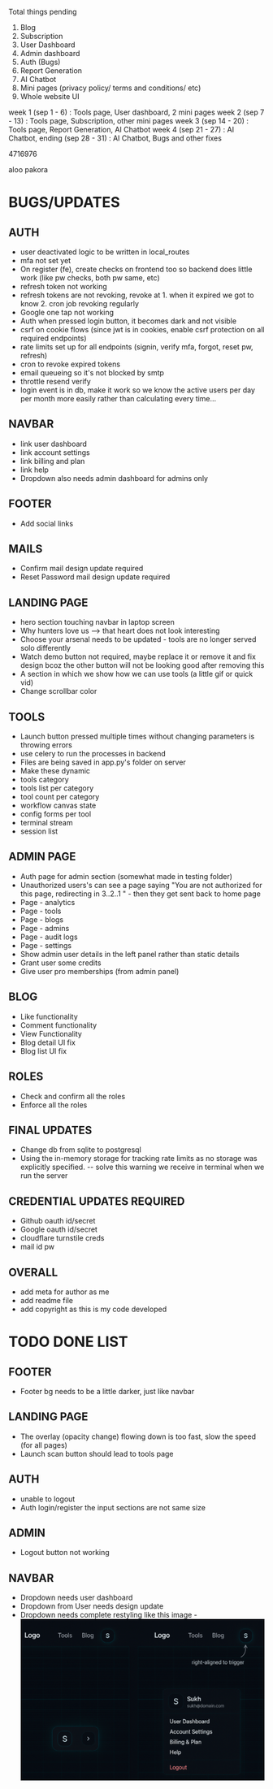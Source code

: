 Total things pending
1. Blog
2. Subscription
3. User Dashboard
4. Admin dashboard
5. Auth (Bugs)
6. Report Generation
7. AI Chatbot
8. Mini pages (privacy policy/ terms and conditions/ etc)
9. Whole website UI

week 1   (sep  1 -  6) : Tools page, User dashboard, 2 mini pages
week 2   (sep  7 - 13) : Tools page, Subscription, other mini pages
week 3   (sep 14 - 20) : Tools page, Report Generation, AI Chatbot
week 4   (sep 21 - 27) : AI Chatbot, 
ending   (sep 28 - 31) : AI Chatbot, Bugs and other fixes

4716976

aloo pakora

# BUGS/UPDATES
## AUTH
- user deactivated logic to be written in local_routes
- mfa not set yet
- On register (fe), create checks on frontend too so backend does little work (like pw checks, both pw same, etc)
- refresh token not working 
- refresh tokens are not revoking, revoke at 1. when it expired we got to know 2. cron job revoking regularly
- Google one tap not working
- Auth when pressed login button, it becomes dark and not visible
- csrf on cookie flows (since jwt is in cookies, enable csrf protection on all required endpoints)
- rate limits set up for all endpoints (signin, verify mfa, forgot, reset pw, refresh)
- cron to revoke expired tokens
- email queueing so it's not blocked by smtp
- throttle resend verify
- login event is in db, make it work so we know the active users per day per month more easily rather than calculating every time...
## NAVBAR
- link user dashboard
- link account settings
- link billing and plan
- link help
- Dropdown also needs admin dashboard for admins only
## FOOTER
- Add social links
## MAILS
- Confirm mail design update required
- Reset Password mail design update required
## LANDING PAGE
- hero section touching navbar in laptop screen
- Why hunters love us --> that heart does not look interesting
- Choose your arsenal needs to be updated - tools are no longer served solo differently
- Watch demo button not required, maybe replace it or remove it and fix design bcoz the other button will not be looking good after removing this
- A section in which we show how we can use tools (a little gif or quick vid)
- Change scrollbar color
## TOOLS
- Launch button pressed multiple times without changing parameters is throwing errors
- use celery to run the processes in backend
- Files are being saved in app.py's folder on server
- Make these dynamic 
 - tools category
 - tools list per category
 - tool count per category
 - workflow canvas state
 - config forms per tool
 - terminal stream
 - session list 
## ADMIN PAGE
- Auth page for admin section (somewhat made in testing folder)
- Unauthorized users's can see a page saying "You are not authorized for this page, redirecting in 3..2..1 " - then they get sent back to home page 
- Page - analytics
- Page - tools
- Page - blogs
- Page - admins
- Page - audit logs
- Page - settings
- Show admin user details in the left panel rather than static details
- Grant user some credits
- Give user pro memberships (from admin panel)
## BLOG
- Like functionality
- Comment functionality
- View Functionality
- Blog detail UI fix
- Blog list UI fix
## ROLES
- Check and confirm all the roles
- Enforce all the roles
## FINAL UPDATES
- Change db from sqlite to postgresql
- Using the in-memory storage for tracking rate limits as no storage was explicitly specified. -- solve this warning we receive in terminal when we run the server
## CREDENTIAL UPDATES REQUIRED
- Github oauth id/secret
- Google oauth id/secret
- cloudflare turnstile creds
- mail id pw 
## OVERALL
- add meta for author as me
- add readme file
- add copyright as this is my code developed








# TODO DONE LIST
## FOOTER
- Footer bg needs to be a little darker, just like navbar
## LANDING PAGE
- The overlay (opacity change) flowing down is too fast, slow the speed (for all pages)
- Launch scan button should lead to tools page
## AUTH
- unable to logout
- Auth login/register the input sections are not same size
## ADMIN
- Logout button not working
## NAVBAR
- Dropdown needs user dashboard
- Dropdown from User needs design update
- Dropdown needs complete restyling like this image - ![complete restyle](md/image.png)





